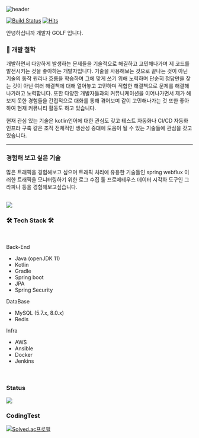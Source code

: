 ![header](https://capsule-render.vercel.app/api?type=waving&color=random&height=300&section=header&text=Dev_GOLF&fontSize=90)

[![Build Status](https://travis-ci.org/joemccann/dillinger.svg?branch=master)](https://travis-ci.org/joemccann/dillinger) [![Hits](https://hits.seeyoufarm.com/api/count/incr/badge.svg?url=https%3A%2F%2Fgithub.com%2Filgolf&count_bg=%2379C83D&title_bg=%23555555&icon=&icon_color=%23E7E7E7&title=hits&edge_flat=false)](https://hits.seeyoufarm.com)

안녕하십니까 개발자 GOLF 입니다. 

### 👦 개발 철학

개발하면서 다양하게 발생하는 문제들을 기술적으로 해결하고 고민해나가며 제 코드를 발전시키는 것을 좋아하는 개발자입니다. 기술을 사용해보는 것으로 끝나는 것이 아닌 기술의 동작 원리나 흐름을 학습하며 그에 맞게 쓰기 위해 노력하며 단순히 정답만을 찾는 것이 아닌 여러 해결책에 대해 열어놓고 고민하며 적합한 해결책으로 문제를 해결해나가려고 노력합니다.
또한 다양한 개발자들과의 커뮤니케이션을 이어나가면서 제가 해보지 못한 경험들을 간접적으로 대화를 통해 겪어보며 같이 고민해나가는 것 또한 좋아하여 현재 커뮤니티 활동도 하고 있습니다.

현재 관심 있는 기술은 kotlin언어에 대한 관심도 갖고 테스트 자동화나 CI/CD 자동화 인프라 구축 같은 조직 전체적인 생산성 증대에 도움이 될 수 있는 기술들에 관심을 갖고 있습니다.

------------------------------------------------------------------------------------------------------------------------------

### 경험해 보고 싶은 기술

많은 트래픽을 경험해보고 싶으며 트래픽 처리에 유용한 기술들인 spring webflux 이러한 트래픽을 모니터링하기 위한 로그 수집 툴 프로메테우스 데이터 시각화 도구인 그라파나 등을 경험해보고싶습니다. 

<br/>

<img src="https://github-readme-stats.vercel.app/api?username=ilgolf&show_icons=true&theme=blue"/>
 
<br/>

<h3><b>🛠 Tech Stack 🛠</b></h3>
</br>

Back-End

- Java (openJDK 11)
- Kotlin
- Gradle
- Spring boot 
- JPA 
- Spring Security

DataBase

- MySQL (5.7.x, 8.0.x)
- Redis

Infra
- AWS
- Ansible
- Docker
- Jenkins


</br>

<h3>Status</h3>

<img src="https://github-readme-stats.vercel.app/api/top-langs/?username=ilgolf&layout=compact&theme=blue"/>

</br>

<h3>CodingTest</h3>

[![Solved.ac프로필](http://mazassumnida.wtf/api/generate_badge?boj=ilgolf)](https://solved.ac/ilgolf)
